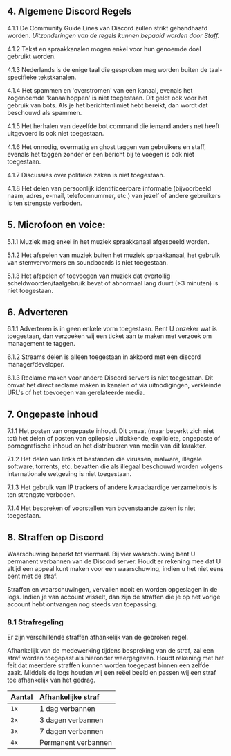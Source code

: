 ## 4. Algemene Discord Regels

4.1.1 De Community Guide Lines van Discord zullen strikt gehandhaafd worden. *Uitzonderingen van de regels kunnen bepaald worden door Staff.*

4.1.2 Tekst en spraakkanalen mogen enkel voor hun genoemde doel gebruikt worden.

4.1.3 Nederlands is de enige taal die gesproken mag worden buiten de taal-specifieke tekstkanalen. 

4.1.4 Het spammen en 'overstromen' van een kanaal, evenals het zogenoemde 'kanaalhoppen' is niet toegestaan. Dit geldt ook voor het gebruik van bots. Als je het berichtenlimiet hebt bereikt, dan wordt dat beschouwd als spammen.

4.1.5 Het herhalen van dezelfde bot command die iemand anders net heeft uitgevoerd is ook niet toegestaan.

4.1.6 Het onnodig, overmatig en ghost taggen van gebruikers en staff, evenals het taggen zonder er een bericht bij te voegen is ook niet toegestaan.

4.1.7 Discussies over politieke zaken is niet toegestaan.

4.1.8 Het delen van persoonlijk identificeerbare informatie (bijvoorbeeld naam, adres, e-mail, telefoonnummer, etc.) van jezelf of andere gebruikers is ten strengste verboden.

## 5. Microfoon en voice:

5.1.1 Muziek mag enkel in het muziek spraakkanaal afgespeeld worden.

5.1.2 Het afspelen van muziek buiten het muziek spraakkanaal, het gebruik van stemvervormers en soundboards is niet toegestaan.

5.1.3 Het afspelen of toevoegen van muziek dat overtollig scheldwoorden/taalgebruik bevat of abnormaal lang duurt (>3 minuten) is niet toegestaan.

## 6. Adverteren

6.1.1 Adverteren is in geen enkele vorm toegestaan. Bent U onzeker wat is toegestaan, dan verzoeken wij een ticket aan te maken met verzoek om management te taggen.

6.1.2 Streams delen is alleen toegestaan in akkoord met een discord manager/developer.

6.1.3 Reclame maken voor andere Discord servers is niet toegestaan. Dit omvat het direct reclame maken in kanalen of via uitnodigingen, verkleinde URL's of het toevoegen van gerelateerde media.

## 7. Ongepaste inhoud

7.1.1 Het posten van ongepaste inhoud. Dit omvat (maar beperkt zich niet tot) het delen of posten van epilepsie uitlokkende, expliciete, ongepaste of pornografische inhoud en het distribueren van media van dit karakter.

7.1.2 Het delen van links of bestanden die virussen, malware, illegale software, torrents, etc. bevatten die als illegaal beschouwd worden volgens internationale wetgeving is niet toegestaan.

7.1.3 Het gebruik van IP trackers of andere kwaadaardige verzameltools is ten strengste verboden.

7.1.4 Het bespreken of voorstellen van bovenstaande zaken is niet toegestaan.

## 8. Straffen op Discord

Waarschuwing beperkt tot viermaal. Bij vier waarschuwing bent U permanent verbannen van de Discord server. Houdt er rekening mee dat U altijd een appeal kunt maken voor een waarschuwing, indien u het niet eens bent met de straf.

Straffen en waarschuwingen, vervallen nooit en worden opgeslagen in de logs. Indien je van account wisselt, dan zijn de straffen die je op het vorige account hebt ontvangen nog steeds van toepassing.

### 8.1 Strafregeling

Er zijn verschillende straffen afhankelijk van de gebroken regel. 

Afhankelijk van de medewerking tijdens bespreking van de straf, zal een straf worden toegepast als hieronder weergegeven. Houdt rekening met het feit dat meerdere straffen kunnen worden toegepast binnen een zelfde zaak. Middels de logs houden wij een reëel beeld en passen wij een straf toe afhankelijk van het gedrag.

| Aantal  | Afhankelijke straf                          |
| :----------   | :-------------------- |
| `1x`           | 1 dag verbannen  |
| `2x`           | 3 dagen verbannen |
| `3x`           | 7 dagen verbannen |
| `4x`           | Permanent verbannen |
